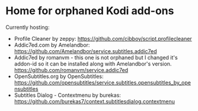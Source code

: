 # Home for orphaned Kodi add-ons

Currently hosting:

- Profile Cleaner by zeppy: https://github.com/cibboy/script.profilecleaner
- Addic7ed.com by Amelandbor: https://github.com/Amelandbor/service.subtitles.addic7ed
- Addic7ed by romanvm - this one is not orphaned but I changed it's addon-id so it can be installed along with Amelandbor's version.
  https://github.com/romanvm/service.addic7ed
- OpenSubtitles.org by OpenSubtitles: https://github.com/opensubtitles/service.subtitles.opensubtitles_by_opensubtitles
- Subtitles Dialog - Contextmenu by burekas: https://github.com/burekas7/context.subtitlesdialog.contextmenu
